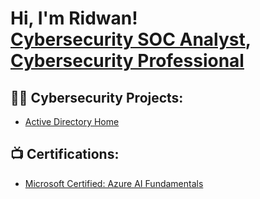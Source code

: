 <h1>Hi, I'm Ridwan! <br/><a href="https://github.com/Cyberopopo">Cybersecurity SOC Analyst</a>, <a href="https://www.linkedin.com/in/ridwan-oyedele-094230344?utm_source=share&utm_campaign=share_via&utm_content=profile&utm_medium=ios_app">Cybersecurity Professional</a></h1>

<h2>👨‍💻 Cybersecurity Projects:</h2>

  - [Active Directory Home](https://github.com/joshmadakor1/Algorithms-Practice)


<h2>📺 Certifications:</h2>

- [Microsoft Certified: Azure AI Fundamentals](https://learn.microsoft.com/en-us/users/ridwanoyedele-9011/credentials/e57d1a97b2907857)


